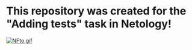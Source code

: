 # This repository was created for the "Adding tests" task in Netology!  
[![NFto.gif](https://i.postimg.cc/qRPGRwZ7/NFto.gif)](https://postimg.cc/R6Ttp7mr)
